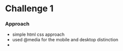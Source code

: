 # Challenge 1

### Approach

- simple html css approach
- used @media for the mobile and desktop distinction
- 